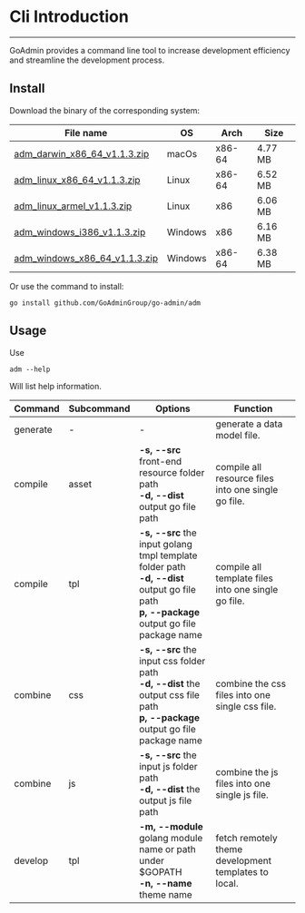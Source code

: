 # Cli Introduction
---

GoAdmin provides a command line tool to increase development efficiency and streamline the development process.

## Install


Download the binary of the corresponding system:

|  File name   | OS  | Arch  | Size  |
|  ----  | ----  | ----  |----  |
| [adm_darwin_x86_64_v1.1.3.zip](http://file.go-admin.cn/go_admin/cli/v1_1_3/adm_darwin_x86_64_v1.1.3.zip)  | macOs | x86-64 | 4.77 MB
| [adm_linux_x86_64_v1.1.3.zip](http://file.go-admin.cn/go_admin/cli/v1_1_3/adm_linux_x86_64_v1.1.3.zip)  | Linux | x86-64   | 6.52 MB
| [adm_linux_armel_v1.1.3.zip](http://file.go-admin.cn/go_admin/cli/v1_1_3/adm_linux_armel_v1.1.3.zip)  | Linux | x86   | 6.06 MB
| [adm_windows_i386_v1.1.3.zip](http://file.go-admin.cn/go_admin/cli/v1_1_3/adm_windows_i386_v1.1.3.zip)  | Windows | x86  |6.16 MB
| [adm_windows_x86_64_v1.1.3.zip](http://file.go-admin.cn/go_admin/cli/v1_1_3/adm_windows_x86_64_v1.1.3.zip)  | Windows | x86-64   |6.38 MB


Or use the command to install:

```
go install github.com/GoAdminGroup/go-admin/adm
```

## Usage

Use

```
adm --help
```

Will list help information.

|  Command  |  Subcommand   | Options  | Function  | 
|  ---- | ---- | ----  | ----  |
| generate  |  - | - | generate a data model file.
| compile  | asset| **-s, --src** front-end resource folder path<br>**-d, --dist** output go file path | compile all resource files into one single go file.
| compile  | tpl | **-s, --src** the input golang tmpl template folder path<br>**-d, --dist** output go file path<br>**p, --package** output go file package name | compile all template files into one single go file.
| combine  | css| **-s, --src** the input css folder path<br>**-d, --dist** the output css file path<br>**p, --package** output go file package name | combine the css files into one single css file.
| combine  | js | **-s, --src** the input js folder path<br>**-d, --dist** the output js file path | combine the js files into one single js file.
| develop  | tpl | **-m, --module** golang module name or path under $GOPATH<br>**-n, --name** theme name | fetch remotely theme development templates to local.
